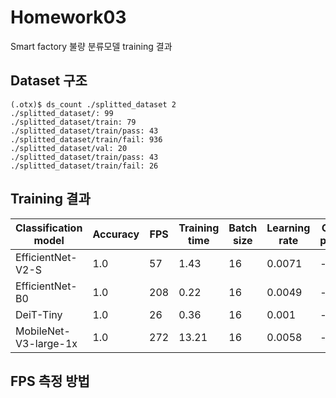 # Homework03
Smart factory 불량 분류모델 training 결과

## Dataset 구조
```
(.otx)$ ds_count ./splitted_dataset 2
./splitted_dataset/: 99
./splitted_dataset/train: 79
./splitted_dataset/train/pass: 43​
./splitted_dataset/train/fail: 936
./splitted_dataset/val: 20
./splitted_dataset/train/pass: 43​
./splitted_dataset/train/fail: 26​
```

## Training 결과
|Classification model|Accuracy|FPS|Training time|Batch size|Learning rate|Other prams|
|----|----|----|----|----|----|----|
|EfficientNet-V2-S|1.0|57|1.43|16|0.0071|-|
|EfficientNet-B0|1.0|208|0.22|16|0.0049|-|
|DeiT-Tiny|1.0|26|0.36|16|0.001|-|
|MobileNet-V3-large-1x|1.0|272|13.21|16|0.0058|-| 


## FPS 측정 방법
